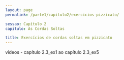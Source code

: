 ```yaml
---
layout: page
permalink: /parte1/capitulo2/exercicios-pizzicato/

sessao: Capítulo 2
capitulo: As Cordas Soltas

title: Exercícios de cordas soltas em pizzicato
---
```


vídeos - capítulo 2.3_ex1 ao capítulo 2.3_ex5
